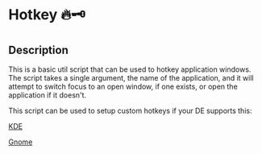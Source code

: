 # Hotkey 🔥🗝️

## Description
This is a basic util script that can be used to hotkey application windows. The script takes a single argument, the name of the application, and it will attempt to switch focus to an open window, if one exists, or open the application if it doesn't.

This script can be used to setup custom hotkeys if your DE supports this:

[KDE](https://docs.kde.org/trunk5/en/khotkeys/kcontrol/khotkeys/khotkeys.pdf)

[Gnome](https://docs.fedoraproject.org/en-US/quick-docs/proc_setting-key-shortcut/)